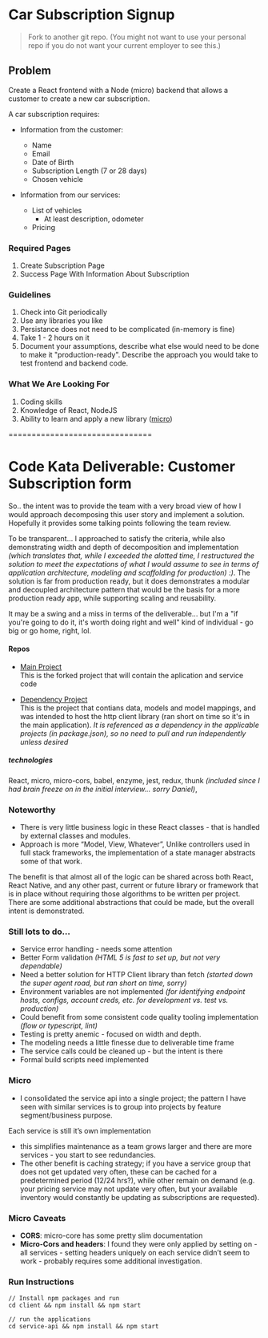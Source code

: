 # Car Subscription Signup

> Fork to another git repo. (You might not want to use your personal repo if you do not want your current employer to see this.)

## Problem

Create a React frontend with a Node (micro) backend that allows a customer to create a new car subscription.

A car subscription requires:

* Information from the customer:

  * Name
  * Email
  * Date of Birth
  * Subscription Length (7 or 28 days)
  * Chosen vehicle

* Information from our services:
  * List of vehicles
    * At least description, odometer
  * Pricing

### Required Pages

1.  Create Subscription Page
2.  Success Page With Information About Subscription

### Guidelines

1.  Check into Git periodically
2.  Use any libraries you like
3.  Persistance does not need to be complicated (in-memory is fine)
4.  Take 1 - 2 hours on it
5.  Document your assumptions, describe what else would need to be done to make it "production-ready". Describe the approach you would take to test frontend and backend code.

### What We Are Looking For

1.  Coding skills
2.  Knowledge of React, NodeJS
3.  Ability to learn and apply a new library ([micro](https://github.com/zeit/micro))


===============================

# Code Kata Deliverable: Customer Subscription form

So.. the intent was to provide the team with a very broad view of how I would approach decomposing this user story and implement a solution. Hopefully it provides some talking points following the team review. 

To be transparent… I approached to satisfy the criteria, while also demonstrating width and depth of decomposition and implementation _(which translates that, while I exceeded the alotted time, I restructured the solution to meet the expectations of what I would assume to see in terms of application architecture, modeling and scaffolding for production) :)_. The solution is far from production ready, but it does demonstrates a modular and decoupled architecture pattern that would be the basis for a more production ready app, while supporting scaling and reusability.

It may be a swing and a miss in terms of the deliverable... but I'm a "if you're going to do it, it's worth doing right and well" kind of individual - go big or go home, right, lol.


#### Repos
 - [Main Project](https://github.com/bretphillips/project-react-node)  
  This is the forked project that will contain the aplication and service code
 
 - [Dependency Project](https://github.com/bretphillips/project-react-node-resources)  
This is the project that contians data, models and model mappings, and was intended to host the http client library (ran short on time so it's in the main application). _It is referenced as a dependency in the applicable projects (in package.json), so no need to pull and run independently unless desired_ 

##### technologies
React, micro, micro-cors, babel, enzyme, jest, redux, thunk _(included since I had brain freeze on in the initial interview... sorry Daniel)_, 


### Noteworthy
 - There is very little business logic in these React classes - that is handled by external classes and modules. 
 - Approach is more “Model, View, Whatever”, Unlike controllers used in full stack frameworks, the implementation of a state manager abstracts some of that work. 
 
The benefit is that almost all of the logic can be shared across both React, React Native, and any other past, current or future library or framework that is in place without requiring those algorithms to be written per project. There are some additional abstractions that could be made, but the overall intent is demonstrated.

### Still lots to do… 
- Service error handling - needs some attention
- Better Form validation _(HTML 5 is fast to set up, but not very dependable)_
- Need a better solution for HTTP Client library than fetch _(started down the super agent road, but ran short on time, sorry)_
- Environment variables are not implemented _(for identifying endpoint hosts, configs, account creds, etc. for development vs. test vs. production)_
- Could benefit from some consistent code quality tooling implementation _(flow or typescript, lint)_
- Testing is pretty anemic - focused on width and depth.
- The modeling needs a little finesse due to deliverable time frame
- The service calls could be cleaned up - but the intent is there
- Formal build scripts need implemented

### Micro 
- I consolidated the service api into a single project; the pattern I have seen with similar services is to group into projects by feature segment/business purpose. 

Each service is still it’s own implementation 
-	this simplifies maintenance as a team grows larger and there are more services - you start to see redundancies.
- The other benefit is caching strategy; if you have a service group that does not get updated very often, these can be cached for a predetermined period (12/24 hrs?), while other remain on demand (e.g. your pricing service may not update very often, but your available inventory would constantly be updating as subscriptions are requested). 

### Micro Caveats
 - **CORS**: micro-core has some pretty slim documentation
 - **Micro-Cors and headers**: I found they were only applied  by setting on  - all services - setting headers uniquely on each service didn’t seem to work - probably requires some additional investigation.

### Run Instructions
```
// Install npm packages and run
cd client && npm install && npm start

// run the applications
cd service-api && npm install && npm start
```
